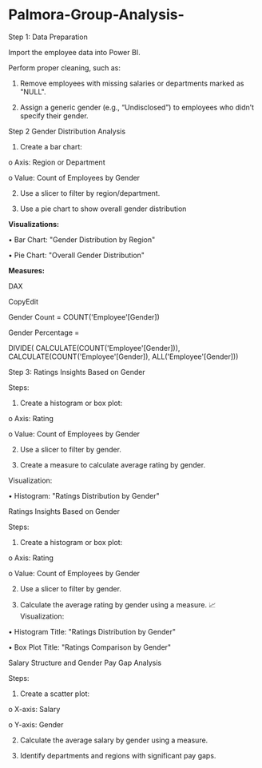 # Palmora-Group-Analysis-

Step 1: Data Preparation

Import the employee data into Power BI.

Perform proper cleaning, such as:

1.	Remove employees with missing salaries or departments marked as "NULL".

2.	Assign a generic gender (e.g., “Undisclosed”) to employees who didn’t specify their gender.

Step 2 Gender Distribution Analysis

1.	Create a bar chart:

o	Axis: Region or Department

o	Value: Count of Employees by Gender

2.	Use a slicer to filter by region/department.

3.	Use a pie chart to show overall gender distribution

**Visualizations:**

•	Bar Chart: "Gender Distribution by Region"

•	Pie Chart: "Overall Gender Distribution"

 **Measures:**

DAX

CopyEdit

Gender Count = COUNT('Employee'[Gender])

Gender Percentage = 

DIVIDE(
    CALCULATE(COUNT('Employee'[Gender])),
    CALCULATE(COUNT('Employee'[Gender]), ALL('Employee'[Gender]))

Step 3: Ratings Insights Based on Gender

Steps:

1.	Create a histogram or box plot:

o	Axis: Rating

o	Value: Count of Employees by Gender

2.	Use a slicer to filter by gender.

3.	Create a measure to calculate average rating by gender.

Visualization:

•	Histogram: "Ratings Distribution by Gender"

Ratings Insights Based on Gender

 Steps:

1.	Create a histogram or box plot:

o	Axis: Rating

o	Value: Count of Employees by Gender

2.	Use a slicer to filter by gender.

3.	Calculate the average rating by gender using a measure.
📈 Visualization:

•	Histogram Title: "Ratings Distribution by Gender"

•	Box Plot Title: "Ratings Comparison by Gender"

Salary Structure and Gender Pay Gap Analysis
  
  Steps:

1.	Create a scatter plot:

o	X-axis: Salary

o	Y-axis: Gender

2.	Calculate the average salary by gender using a measure.

3.	Identify departments and regions with significant pay gaps.







